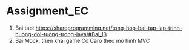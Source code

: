 # Assignment_EC

1. Bai tap:
	https://shareprogramming.net/tong-hop-bai-tap-lap-trinh-huong-doi-tuong-trong-java/#Bai_13
2. Bai Mock:
	trien khai game Cờ Caro theo mô hình MVC